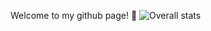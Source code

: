 Welcome to my github page! 🐳
![Overall stats](https://github-readme-stats.vercel.app/api?username=dabby9734&theme=vue-dark&show_icons=true&count_private=true)
<!-- </a>
<a href="https://github-readme-stats.vercel.app/api/top-langs/?username=dabby9734">
  <img align="center" src="https://github-readme-stats.vercel.app/api/top-langs/?username=dabby9734" />
</a> -->
<!---
dabby9734/dabby9734 is a ✨ special ✨ repository because its `README.md` (this file) appears on your GitHub profile.
You can click the Preview link to take a look at your changes.
--->
